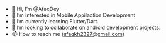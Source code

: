 - 👋 Hi, I’m @AfaqDey
- 👀 I’m interested in Mobile Appilaction Development
- 🌱 I’m currently learning Flutter/Dart.
- 💞️ I’m looking to collaborate on android development projects.
- 📫 How to reach me (afaqkh2327@gmail.com)


<!---
AfaqDey/AfaqDey is a ✨ special ✨ repository because its `README.md` (this file) appears on your GitHub profile.
You can click the Preview link to take a look at your changes.
--->
